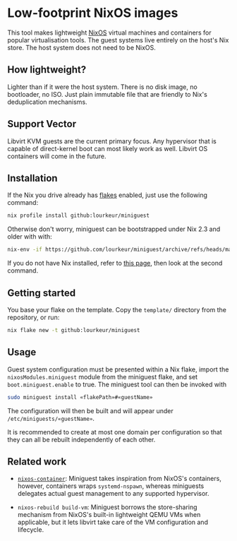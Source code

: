 # Low-footprint NixOS images

This tool makes lightweight [NixOS](https://nixos.org/) virtual machines and
containers for popular virtualisation tools.  The guest systems live entirely 
on the host's Nix store.  The host system does not need to be NixOS.

## How lightweight?

Lighter than if it were the host system.  There is no disk image, no 
bootloader, no ISO.  Just plain immutable file that are friendly to Nix's
deduplication mechanisms.

## Support Vector

Libvirt KVM guests are the current primary focus.  Any hypervisor that is 
capable of direct-kernel boot can most likely work as well.  Libvirt OS
containers will come in the future.

## Installation

If the Nix you drive already has [flakes] enabled, just use the following command:
```sh
nix profile install github:lourkeur/miniguest
```

Otherwise don't worry, miniguest can be bootstrapped under Nix 2.3 and older with with:
```sh
nix-env -if https://github.com/lourkeur/miniguest/archive/refs/heads/master.zip
```

If you do not have Nix installed, refer to [this
page](https://nixos.org/download.html#nix-quick-install), then look at the
second command.

[flakes]: https://nixos.wiki/wiki/Flakes

## Getting started

You base your flake on the template. Copy the `template/` directory from the
repository, or run:
```sh
nix flake new -t github:lourkeur/miniguest
```

## Usage

Guest system configuration must be presented within a Nix flake, import the
`nixosModules.miniguest` module from the miniguest flake, and set
`boot.miniguest.enable` to true.  The miniguest tool can then be invoked with
```sh
sudo miniguest install «flakePath»#«guestName»
```
The configuration will then be built and will appear under
`/etc/miniguests/«guestName»`.

It is recommended to create at most one domain per configuration so that they
can all be rebuilt independently of each other.

## Related work

- [`nixos-container`](https://nixos.org/manual/nixos/stable/index.html#ch-containers):
  Miniguest takes inspiration from NixOS's containers, however, containers 
  wraps `systemd-nspawn`, whereas miniguests delegates actual guest management
  to any supported hypervisor.
  
- `nixos-rebuild build-vm`:
  Miniguest borrows the store-sharing mechanism from NixOS's built-in 
  lightweight QEMU VMs when applicable, but it lets libvirt take care of the VM
  configuration and lifecycle.
